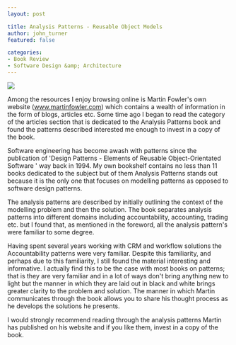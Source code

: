 ```yaml
---
layout: post

title: Analysis Patterns - Reusable Object Models
author: john_turner
featured: false

categories:
- Book Review
- Software Design &amp; Architecture
---
```


<img class="alignright" src="/assets/images/posts/analysis-patterns-reusable-object-models/analysis-patterns.jpg"/>

Among the resources I enjoy browsing online is Martin Fowler's own website (www.martinfowler.com) which contains a wealth of information in the form of blogs, articles etc. Some time ago I began to read the category of the articles section that is dedicated to the Analysis Patterns book and found the patterns described interested me enough to invest in a copy of the book.

Software engineering has become awash with patterns since the publication of 'Design Patterns - Elements of Reusable Object-Orientated Software ' way back in 1994. My own bookshelf contains no less than 11 books dedicated to the subject but of them Analysis Patterns stands out because it is the only one that focuses on modelling patterns as opposed to software design patterns.

The analysis patterns are described by initially outlining the context of the modelling problem and then the solution. The book separates analysis patterns into different domains including accountability, accounting, trading etc. but I found that, as mentioned in the foreword, all the analysis pattern's were familiar to some degree.

Having spent several years working with CRM and workflow solutions the Accountability patterns were very familiar. Despite this familiarity, and perhaps due to this familiarity, I still found the material interesting and informative. I actually find this to be the case with most books on patterns; that is they are very familiar and in a lot of ways don't bring anything new to light but the manner in which they are laid out in black and white brings greater clarity to the problem and solution. The manner in which Martin communicates through the book allows you to share his thought process as he develops the solutions he presents.

I would strongly recommend reading through the analysis patterns Martin has published on his website and if you like them, invest in a copy of the book.
